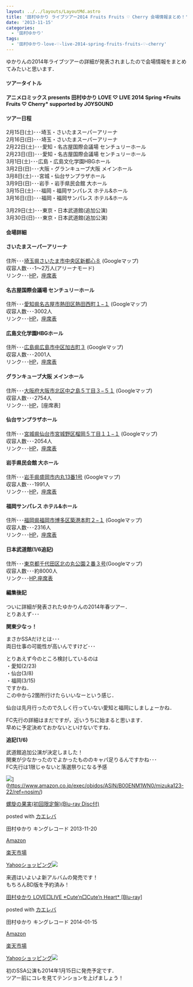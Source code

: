 ```yaml
---
layout: ../../layouts/LayoutMd.astro
title: '田村ゆかり ライブツアー2014 Fruits Fruits ♡ Cherry 会場情報まとめ！'
date: '2013-11-15'
categories:
  - '田村ゆかり'
tags:
  - '田村ゆかり-love-♡-live-2014-spring-fruits-fruits-♡-cherry'
---
```


ゆかりんの2014年ライブツアーの詳細が発表されましたので会場情報をまとめてみたいと思います．

#### ツアータイトル

**アニメロミックス presents 田村ゆかり LOVE ♡ LIVE 2014 Spring \*Fruits Fruits ♡ Cherry\* supported by JOYSOUND**

#### ツアー日程

2月15日(土)･･･埼玉・さいたまスーパーアリーナ  
2月16日(日)･･･埼玉・さいたまスーパーアリーナ  
2月22日(土)･･･愛知・名古屋国際会議場 センチュリーホール  
2月23日(日)･･･愛知・名古屋国際会議場 センチュリーホール  
3月1日(土)･･･広島・広島文化学園HBGホール  
3月2日(日)･･･大阪・グランキューブ大阪 メインホール  
3月8日(土)･･･宮城・仙台サンプラザホール  
3月9日(日)･･･岩手・岩手県民会館 大ホール  
3月15日(土)･･･福岡・福岡サンパレス ホテル&ホール  
3月16日(日)･･･福岡・福岡サンパレス ホテル&ホール

3月29日(土)･･･東京・日本武道館(追加公演)  
3月30日(日)･･･東京・日本武道館(追加公演)

#### 会場詳細

#### さいたまスーパーアリーナ

住所･･･[埼玉県さいたま市中央区新都心８](https://www.google.co.jp/maps/preview#!q=%E5%9F%BC%E7%8E%89%E7%9C%8C%E3%81%95%E3%81%84%E3%81%9F%E3%81%BE%E5%B8%82%E4%B8%AD%E5%A4%AE%E5%8C%BA%E6%96%B0%E9%83%BD%E5%BF%83%EF%BC%98&data=!1m4!1m3!1d4575!2d139.6307875!3d35.8948747!4m12!2m11!1m10!1s0x6018c10cd8f94f29%3A0x56900df8ea570a4e!3m8!1m3!1d207434!2d139.710388!3d35.673343!3m2!1i1024!2i768!4f13.1) (Googleマップ)  
収容人数･･･1～2万人(アリーナモード)  
リンク･･･[HP](http://www.saitama-arena.co.jp/)，[座席表](http://www.saitama-arena.co.jp/seats_info/)

#### 名古屋国際会議場 センチュリーホール

住所･･･[愛知県名古屋市熱田区熱田西町１−１](https://www.google.co.jp/maps/preview#!data=!4m12!2m11!1m10!1s0x0%3A0xc67bf637e012c2b5!3m8!1m3!1d207434!2d139.710388!3d35.673343!3m2!1i1024!2i768!4f13.1) (Googleマップ)  
収容人数･･･3002人  
リンク･･･[HP](http://www.nagoya-congress-center.jp/)，[座席表](http://e-zaseki.com/nagoyacen.html)

#### 広島文化学園HBGホール

住所･･･[広島県広島市中区加古町３](https://www.google.co.jp/maps/preview#!q=%E5%BA%83%E5%B3%B6%E6%96%87%E5%8C%96%E5%AD%A6%E5%9C%92HBG%E3%83%9B%E3%83%BC%E3%83%AB&data=!1m4!1m3!1d4660!2d132.4485782!3d34.3885128!4m12!2m11!1m10!1s0x355aa26bcfed8acf%3A0x813c710f86a99fd!3m8!1m3!1d207434!2d139.710388!3d35.673343!3m2!1i1024!2i768!4f13.1) (Googleマップ)  
収容人数･･･2001人  
リンク･･･[HP](http://h-bkk.jp/hall.php)，[座席表](http://h-bkk.jp/images/pdf/02.pdf)

#### グランキューブ大阪 メインホール

住所･･･[大阪府大阪市北区中之島５丁目３−５１](https://www.google.co.jp/maps/preview#!q=%E3%82%B0%E3%83%A9%E3%83%B3%E3%82%AD%E3%83%A5%E3%83%BC%E3%83%96%E5%A4%A7%E9%98%AA&data=!1m4!1m3!1d2322!2d135.4881171!3d34.6892536!4m32!2m14!1m13!1s0x6000e658eb28d925%3A0xfa3cb84095662d57!3m8!1m3!1d2322!2d135.4881171!3d34.6892536!3m2!1i1758!2i1087!4f13.1!4m2!3d34.6894504!4d135.4862355!5m16!2m15!1m14!1s0x6000e658eb20202f%3A0x64c4d6000d1a4de1!2z44Kw44Op44Oz44Kt44Ol44O844OW5aSn6Ziq!3m8!1m3!1d9284!2d135.4948567!3d34.7089235!3m2!1i1758!2i1087!4f13.1!4m2!3d34.689349!4d135.486253) (Googleマップ)  
収容人数･･･2754人  
リンク･･･[HP](http://www.gco.co.jp/)，[座席表]

#### 仙台サンプラザホール

住所･･･[宮城県仙台市宮城野区榴岡５丁目１１−１](https://www.google.co.jp/maps/preview#!data=!1m4!1m3!1d4434!2d140.8944824!3d38.2582014!4m12!2m11!1m10!1s0x0%3A0x26f9246bdfb32862!3m8!1m3!1d207434!2d139.710388!3d35.673343!3m2!1i1024!2i768!4f13.1) (Googleマップ)  
収容人数･･･2054人  
リンク･･･[HP](http://www.sendai-sunplaza.com/hall/)，[座席表](http://www.sendai-sunplaza.com/wp-content/uploads/2014/05/suplaza-hall.pdf)

#### 岩手県民会館 大ホール

住所･･･[岩手県盛岡市内丸13番1号](https://www.google.co.jp/maps/preview#!data=!1m4!1m3!1d4345!2d141.154711!3d39.7035917!4m12!2m11!1m10!1s0x0%3A0xeb98b7d47b7efc6!3m8!1m3!1d207434!2d139.710388!3d35.673343!3m2!1i1024!2i768!4f13.1) (Googleマップ)  
収容人数･･･1991人  
リンク･･･[HP](http://www.iwate-kenmin.jp/)，[座席表](http://www.iwate-kenmin.jp/archive/wp-content/uploads/2013/09/bh.pdf)

#### 福岡サンパレス ホテル&ホール

住所･･･[福岡県福岡市博多区築港本町２−１](https://www.google.co.jp/maps/preview#!data=!1m4!1m3!1d4703!2d130.4022288!3d33.6038396!4m12!2m11!1m10!1s0x0%3A0x43551d630391c4c!3m8!1m3!1d207434!2d139.710388!3d35.673343!3m2!1i1024!2i768!4f13.1) (Googleマップ)  
収容人数･･･2316人  
リンク･･･[HP](http://www.f-sunpalace.com/)，[座席表](http://www.f-sunpalace.com/archive/imgs/hall/index/seat.pdf)

#### 日本武道館(1/6追記)

住所･･･[東京都千代田区北の丸公園２番３号](https://www.google.co.jp/maps/preview#!data=!1m4!1m3!1d4240!2d139.749885!3d35.6933175!4m12!2m11!1m10!1s0x0%3A0x215b5c71c9657188!3m8!1m3!1d207434!2d139.710388!3d35.673343!3m2!1i1024!2i768!4f13.1)(Googleマップ)  
収容人数･･･約8000人  
リンク･･･[HP](http://www.nipponbudokan.or.jp/index.html),[座席表](http://www.nipponbudokan.or.jp/about/image/2007.pdf)

#### 編集後記

ついに詳細が発表されたゆかりんの2014年春ツアー．  
とりあえず･･･

**関東少なっ！**

まさかSSAだけとは･･･  
両日仕事の可能性が高いんですけど･･･

とりあえず今のところ検討しているのは  
・愛知(2/23)  
・仙台(3/8)  
・福岡(3/15)  
ですかね．  
この中から2箇所行けたらいいなーという感じ．

仙台は先月行ったので久しく行っていない愛知と福岡にしましょーかね．

FC先行の詳細はまだですが，近いうちに始まると思います．  
早めに予定決めておかないといけないですね．

**追記(1/6)**

武道館追加公演が決定しました！  
関東が少なかったのでよかったもののキャパ足りるんですかね･･･  
FC先行は1限じゃないと落選祭りになる予感

![](/archive/images/41r1%2BY86N5L._SL160_.jpg)](https://www.amazon.co.jp/exec/obidos/ASIN/B00ENM1WN0/mizuka123-22/ref=nosim/)

[螺旋の果実(初回限定盤)(Blu-ray Disc付)](https://www.amazon.co.jp/exec/obidos/ASIN/B00ENM1WN0/mizuka123-22/ref=nosim/)

posted with [カエレバ](http://kaereba.com)

田村ゆかり キングレコード 2013-11-20

[Amazon](http://www.amazon.co.jp/gp/search?keywords=Blu-ray%20Disc%95t&__mk_ja_JP=%83J%83%5E%83J%83i&tag=mizuka123-22 'アマゾン')

[楽天市場](http://hb.afl.rakuten.co.jp/hgc/032b53ee.4b34c5ee.0f4a541e.f440145e/?pc=http%3A%2F%2Fsearch.rakuten.co.jp%2Fsearch%2Fmall%2FBlu-ray%2520Disc%25E4%25BB%2598%2F-%2Ff.1-p.1-s.1-sf.0-st.A-v.2%3Fx%3D0%26scid%3Daf_ich_link_urltxt%26m%3Dhttp%3A%2F%2Fm.rakuten.co.jp%2F '楽天市場')

[Yahooショッピング![](//ad.jp.ap.valuecommerce.com/servlet/gifbanner?sid=3066752&pid=881990642)](//ck.jp.ap.valuecommerce.com/servlet/referral?sid=3066752&pid=881990642&vc_url=http%3A%2F%2Fshopping.search.yahoo.co.jp%2Fsearch%3FuIv%3Don%26ei%3DUTF-8%26tab_ex%3Dcommerce%26slider%3D0%26va%3DBlu-ray%2520Disc%25E4%25BB%2598 'Yahooショッピング')

来週はいよいよ新アルバムの発売です！  
もちろんBD版を予約済み！

[](https://www.amazon.co.jp/exec/obidos/ASIN/B00G0U51O4/mizuka123-22/ref=nosim/)

[田村ゆかり LOVE□LIVE \*Cute’n□Cute’n Heart\* \[Blu-ray\]](https://www.amazon.co.jp/exec/obidos/ASIN/B00G0U51O4/mizuka123-22/ref=nosim/)

posted with [カエレバ](http://kaereba.com)

田村ゆかり キングレコード 2014-01-15

[Amazon](http://www.amazon.co.jp/gp/search?keywords=Cute%27n%20Heart&__mk_ja_JP=%83J%83%5E%83J%83i&tag=mizuka123-22 'アマゾン')

[楽天市場](http://hb.afl.rakuten.co.jp/hgc/032b53ee.4b34c5ee.0f4a541e.f440145e/?pc=http%3A%2F%2Fsearch.rakuten.co.jp%2Fsearch%2Fmall%2FCute%2527n%2520Heart%2F-%2Ff.1-p.1-s.1-sf.0-st.A-v.2%3Fx%3D0%26scid%3Daf_ich_link_urltxt%26m%3Dhttp%3A%2F%2Fm.rakuten.co.jp%2F '楽天市場')

[Yahooショッピング![](//ad.jp.ap.valuecommerce.com/servlet/gifbanner?sid=3066752&pid=881990642)](//ck.jp.ap.valuecommerce.com/servlet/referral?sid=3066752&pid=881990642&vc_url=http%3A%2F%2Fshopping.search.yahoo.co.jp%2Fsearch%3FuIv%3Don%26ei%3DUTF-8%26tab_ex%3Dcommerce%26slider%3D0%26va%3DCute%2527n%2520Heart 'Yahooショッピング')

初のSSA公演も2014年1月15日に発売予定です．  
ツアー前にコレを見てテンションを上げましょう！
